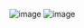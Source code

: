 ![image](https://github.com/user-attachments/assets/a16ae104-352a-4ed7-90af-132285d87366)
![image](https://github.com/user-attachments/assets/7fd10893-d001-4098-9cfb-26f6b27f7c3b)

